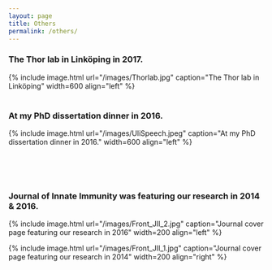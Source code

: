 ```yaml
---
layout: page
title: Others
permalink: /others/
---
```

### The Thor lab in Linköping in 2017.
{% include image.html url="/images/Thorlab.jpg" caption="The Thor lab in Linköping" width=600 align="left" %}<br><br>

### At my PhD dissertation dinner in 2016.
{% include image.html url="/images/UliSpeech.jpeg" caption="At my PhD dissertation dinner in 2016." width=600 align="left" %}
<br><br> <!-- Add line break -->


<br><br> <!-- Add line break -->


### Journal of Innate Immunity was featuring our research in 2014 & 2016.
{% include image.html url="/images/Front_JII_2.jpg" caption="Journal cover page featuring our research in 2016" width=200 align="left" %}

{% include image.html url="/images/Front_JII_1.jpg" caption="Journal cover page featuring our research in 2014" width=200 align="right" %} <br><br>





